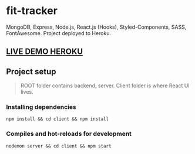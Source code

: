 # fit-tracker

MongoDB, Express, Node.js, React.js (Hooks), Styled-Components, SASS, FontAwesome.
Project deployed to Heroku.

## [LIVE DEMO HEROKU](https://fit-tracker-mrf.herokuapp.com/)

## Project setup
 > ROOT folder contains backend, server. 
 > Client folder is where React UI lives.

### Installing dependencies
```
npm install && cd client && npm install
```

### Compiles and hot-reloads for development
```
nodemon server && cd client && npm start
```
